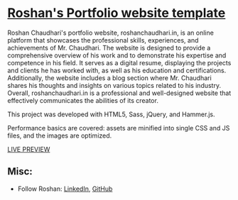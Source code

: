 # [ Roshan's Portfolio website template](https://www.roshanchaudhari.in)

Roshan Chaudhari's portfolio website, roshanchaudhari.in, is an online platform that showcases the professional skills, experiences, and achievements of Mr. Chaudhari. The website is designed to provide a comprehensive overview of his work and to demonstrate his expertise and competence in his field. It serves as a digital resume, displaying the projects and clients he has worked with, as well as his education and certifications. Additionally, the website includes a blog section where Mr. Chaudhari shares his thoughts and insights on various topics related to his industry. Overall, roshanchaudhari.in is a professional and well-designed website that effectively communicates the abilities of its creator.

This project was developed with HTML5, Sass, jQuery, and Hammer.js.

Performance basics are covered: assets are minified into single CSS and JS files, and the images are optimized.

[LIVE PREVIEW](https://www.roshanchaudhari.in)

## Misc:

* Follow Roshan: [LinkedIn](https://www.linkedin.com/in/askroshan/), [GitHub](https://github.com/theroshanchaudhari)

